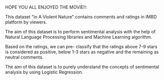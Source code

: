 HOPE YOU ALL ENJOYED THE MOVIE!!:

This dataset "in A Violent Nature" contains comments and ratings in IMBD platform by viewers.

The aim of this dataset is to perform sentimental analysis with the help of Natural Language Processing libraries and Machine Learning algorithm.

Based on the ratings, we can pre- classify that the ratings above 7-9 stars is considered as positive, below 1-3 stars as negative and the remaining as neutral comments.

The aim of this dataset is to purely understand the concepts of sentimental analysis by using Logistic Regression.
